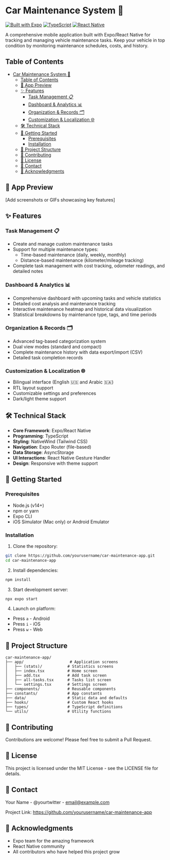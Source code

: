# Car Maintenance System 🚗

[![Built with Expo](https://img.shields.io/badge/Built%20with-Expo-4630EB.svg?style=flat-square&logo=EXPO&labelColor=f3f3f3&logoColor=000)](https://expo.dev/)
[![TypeScript](https://img.shields.io/badge/TypeScript-007ACC?style=flat-square&logo=typescript&logoColor=white)](https://www.typescriptlang.org/)
[![React Native](https://img.shields.io/badge/React%20Native-0088CC?style=flat-square&logo=react&logoColor=white)](https://reactnative.dev/)

A comprehensive mobile application built with Expo/React Native for tracking and managing vehicle maintenance tasks. Keep your vehicle in top condition by monitoring maintenance schedules, costs, and history.

## Table of Contents

- [Car Maintenance System 🚗](#car-maintenance-system-)
  - [Table of Contents](#table-of-contents)
  - [📱 App Preview](#-app-preview)
  - [✨ Features](#-features)
    - [Task Management 📋](#task-management-)
    - [Dashboard \& Analytics 📊](#dashboard--analytics-)
    - [Organization \& Records 🗂️](#organization--records-️)
    - [Customization \& Localization 🌐](#customization--localization-)
  - [🛠️ Technical Stack](#️-technical-stack)
  - [🚀 Getting Started](#-getting-started)
    - [Prerequisites](#prerequisites)
    - [Installation](#installation)
  - [📁 Project Structure](#-project-structure)
  - [🤝 Contributing](#-contributing)
  - [📝 License](#-license)
  - [📧 Contact](#-contact)
  - [🙏 Acknowledgments](#-acknowledgments)

## 📱 App Preview

[Add screenshots or GIFs showcasing key features]

## ✨ Features

### Task Management 📋

- Create and manage custom maintenance tasks
- Support for multiple maintenance types:
  - Time-based maintenance (daily, weekly, monthly)
  - Distance-based maintenance (kilometer/mileage tracking)
- Complete task management with cost tracking, odometer readings, and detailed notes

### Dashboard & Analytics 📊

- Comprehensive dashboard with upcoming tasks and vehicle statistics
- Detailed cost analysis and maintenance tracking
- Interactive maintenance heatmap and historical data visualization
- Statistical breakdowns by maintenance type, tags, and time periods

### Organization & Records 🗂️

- Advanced tag-based categorization system
- Dual view modes (standard and compact)
- Complete maintenance history with data export/import (CSV)
- Detailed task completion records

### Customization & Localization 🌐

- Bilingual interface (English 🇺🇸 and Arabic 🇸🇦)
- RTL layout support
- Customizable settings and preferences
- Dark/light theme support

## 🛠️ Technical Stack

- **Core Framework**: Expo/React Native
- **Programming**: TypeScript
- **Styling**: NativeWind (Tailwind CSS)
- **Navigation**: Expo Router (file-based)
- **Data Storage**: AsyncStorage
- **UI Interactions**: React Native Gesture Handler
- **Design**: Responsive with theme support

## 🚀 Getting Started

### Prerequisites

- Node.js (v14+)
- npm or yarn
- Expo CLI
- iOS Simulator (Mac only) or Android Emulator

### Installation

1. Clone the repository:

```bash
git clone https://github.com/yourusername/car-maintenance-app.git
cd car-maintenance-app
```

2. Install dependencies:

```bash
npm install
```

3. Start development server:

```bash
npx expo start
```

4. Launch on platform:

- Press `a` - Android
- Press `i` - iOS
- Press `w` - Web

## 📁 Project Structure

```
car-maintenance-app/
├── app/                    # Application screens
│   ├── (stats)/           # Statistics screens
│   ├── index.tsx          # Home screen
│   ├── add.tsx            # Add task screen
│   ├── all-tasks.tsx      # Tasks list screen
│   └── settings.tsx       # Settings screen
├── components/            # Reusable components
├── constants/             # App constants
├── data/                  # Static data and defaults
├── hooks/                 # Custom React hooks
├── types/                 # TypeScript definitions
└── utils/                 # Utility functions
```

## 🤝 Contributing

Contributions are welcome! Please feel free to submit a Pull Request.

## 📝 License

This project is licensed under the MIT License - see the LICENSE file for details.

## 📧 Contact

Your Name - @yourtwitter - email@example.com

Project Link: https://github.com/yourusername/car-maintenance-app

## 🙏 Acknowledgments

- Expo team for the amazing framework
- React Native community
- All contributors who have helped this project grow
